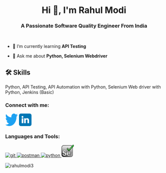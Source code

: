 <h1 align="center">Hi 👋, I'm Rahul Modi</h1>
<h3 align="center">A Passionate Software Quality Engineer From India</h3>
</br>

- 🌱 I’m currently learning **API Testing**

- 💬 Ask me about **Python, Selenium Webdriver**


## 🛠 Skills
Python, API Testing, API Automation with Python, Selenium Web driver with Python, Jenkins (Basic)

<h3 align="left">Connect with me:</h3>
<p align="left">
<a href="https://twitter.com/modirahul8143" target="blank"><img align="center" src="https://raw.githubusercontent.com/Rahulmodi3/Rahulmodi3/main/Images/twitter.svg" alt="modirahul8143" height="40" width="40" /></a>
<a href="https://linkedin.com/in/www.linkedin.com/in/rahul-modi3" target="blank"><img align="center" src="https://raw.githubusercontent.com/Rahulmodi3/Rahulmodi3/main/Images/linkedin.svg" alt="www.linkedin.com/in/rahul-modi3" height="40" width="40" /></a>
</p>

<h3 align="left">Languages and Tools:</h3>
<p align="left"> <a href="https://git-scm.com/" target="_blank" rel="noreferrer"> <img src="https://www.vectorlogo.zone/logos/git-scm/git-scm-icon.svg" alt="git" width="40" height="40"/> </a> 
<a href="https://postman.com" target="_blank" rel="noreferrer"> <img src="https://www.vectorlogo.zone/logos/getpostman/getpostman-icon.svg" alt="postman" width="40" height="40"/> </a> 
<a href="https://www.python.org" target="_blank" rel="noreferrer"> <img src="https://www.vectorlogo.zone/logos/python/python-icon.svg" alt="python" width="40" height="40"/> </a> 
<a href="https://www.selenium.dev" target="_blank" rel="noreferrer"> <img src="https://raw.githubusercontent.com/Rahulmodi3/Rahulmodi3/main/Images/selenium.svg" alt="selenium" width="40" height="40"/> </a> </p>

<p><img align="center" src="https://github-readme-stats.vercel.app/api/top-langs?username=rahulmodi3&show_icons=true&locale=en&layout=compact" alt="rahulmodi3" /></p>
